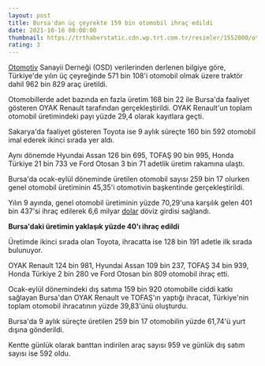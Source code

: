 ```yaml
--- 
layout: post
title: Bursa'dan üç çeyrekte 159 bin otomobil ihraç edildi
date: 2021-10-16 00:00:00
thumbnail: https://trthaberstatic.cdn.wp.trt.com.tr/resimler/1552000/otomotiv-aa-1552026.jpg
rating: 3
---
```

<p>
	<a href="https://www.trthaber.com/etiket/otomotiv/" target="_blank">Otomotiv</a> Sanayii Derneği (OSD) verilerinden derlenen bilgiye göre, Türkiye'de yılın üç çeyreğinde 571 bin 108'i otomobil olmak üzere traktör dahil 962 bin 829 araç üretildi.</p>
<p>
	Otomobillerde adet bazında en fazla üretim 168 bin 22 ile Bursa'da faaliyet gösteren OYAK Renault tarafından gerçekleştirildi. OYAK Renault'un toplam otomobil üretimindeki payı yüzde 29,4 olarak kayıtlara geçti.</p>
<p>
	Sakarya'da faaliyet gösteren Toyota ise 9 aylık süreçte 160 bin 592 otomobil imal ederek ikinci sırada yer aldı.</p>
<p>
	Aynı dönemde Hyundai Assan 126 bin 695, TOFAŞ 90 bin 995, Honda Türkiye 21 bin 733 ve Ford Otosan 3 bin 71 adetlik üretim rakamına ulaştı.</p>
<p>
	Bursa'da ocak-eylül döneminde üretilen otomobil sayısı 259 bin 17 olurken genel otomobil üretiminin 45,35'i otomotivin başkentinde gerçekleştirildi.</p>
<p>
	Yılın 9 ayında, genel otomobil üretiminin yüzde 70,29'una karşılık gelen 401 bin 437'si ihraç edilerek 6,6 milyar <a href="https://www.trthaber.com/etiket/dolar/" target="_blank">dolar</a> döviz girdisi sağlandı.</p>
<p>
	<strong>Bursa'daki üretimin yaklaşık yüzde 40'ı ihraç edildi</strong></p>
<p>
	Üretimde ikinci sırada olan Toyota, ihracatta ise 128 bin 191 adetle ilk sırada bulunuyor.</p>
<p>
	OYAK Renault 124 bin 981, Hyundai Assan 109 bin 237, TOFAŞ 34 bin 939, Honda Türkiye 2 bin 280 ve Ford Otosan bin 809 otomobil ihraç etti.</p>
<p>
	Ocak-eylül dönemindeki dış satıma 159 bin 920 otomobille ciddi katkı sağlayan Bursa'dan OYAK Renault ve TOFAŞ'ın yaptığı ihracat, Türkiye'nin toplam otomobil ihracatının yüzde 39,83'ünü oluşturdu.</p>
<p>
	Bursa'da 9 aylık süreçte üretilen 259 bin 17 otomobilin yüzde 61,74'ü yurt dışına gönderildi.</p>
<p>
	Kentte günlük olarak banttan indirilen araç sayısı 959 ve günlük dış satım sayısı ise 592 oldu.</p>